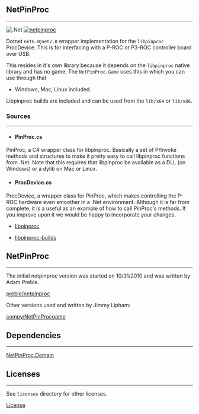 ﻿## NetPinProc
---

![.Net](https://img.shields.io/badge/.NET-5C2D91?style=for-the-badge&logo=.net&logoColor=white)  [![netpinproc](https://github.com/FlippingFlips/NetPinProc/actions/workflows/netpinproc.release-nuget.yml/badge.svg)](https://github.com/FlippingFlips/NetPinProc/actions/workflows/netpinproc.release-nuget.yml)

Dotnet `net6.0`;`net7.0` wrapper implementation for the `libpinproc` ProcDevice. This is for interfacing with a P-ROC or P3-ROC controller board over USB.

This resides in it's own library because it depends on the `libpinproc` native library and has no game. The `NetPinProc.Game` uses this in which you can use through that

- Windows, Mac, Linux included.

Libpinproc builds are included and can be used from the `lib/x64` or `lib/x86`.

### Sources
---

* #### PinProc.cs

PinProc, a C# wrapper class for libpinproc. Basically a set of P/Invoke methods and structures to make it pretty easy to call libpinproc functions from .Net. Note that this requires that libpinproc be available as a DLL (on Windows) or a dylib on Mac or Linux.

* #### ProcDevice.cs

ProcDevice, a wrapper class for PinProc, which makes controlling the P-ROC hardware even smoother in a .Net environment. Although it is far from complete, it is a useful as an example of how to call PinProc's methods. If you improve upon it we would be happy to incorporate your changes.

* [libpinproc](https://github.com/preble/libpinproc)

* [libpinproc-builds](https://github.com/FlippingFlips/libpinproc)

## NetPinProc
---

The initial netpinproc version was started on 10/31/2010 and was written by Adam Preble.

[preble/netpinproc](https://github.com/preble/netpinproc)

Other versions used and written by Jimmy Lipham:

[compy/NetPinProcgame](https://github.com/Compy/NetPinProcGame)

## Dependencies
---

[NetPinProc.Domain](https://github.com/FlippingFlips/NetPinProc.Domain/pkgs/nuget/NetPinProc.Domain)

## Licenses
---

See `licenses` directory for other licenses.

[License](../LICENSE.md)
